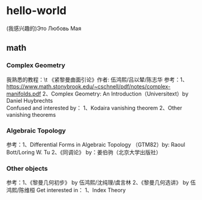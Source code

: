 # hello-world
(我感兴趣的)Это Любовь Мая
## math
### Complex Geometry
我熟悉的教程：\t
《紧黎曼曲面引论》作者: 伍鸿熙/吕以辇/陈志华
参考：1、https://www.math.stonybrook.edu/~cschnell/pdf/notes/complex-manifolds.pdf
     2、Complex Geometry: An Introduction（Universitext）by Daniel Huybrechts  
Confused and interested by：
    1、Kodaira vanishing theorem
    2、Other vanishing theorems
### Algebraic Topology
参考：1、Differential Forms in Algebraic Topology （GTM82）by: Raoul Bott/Loring W. Tu 
     2、《同调论》 by：姜伯驹（北京大学出版社）
### Other objects
参考：1、《黎曼几何初步》 by 伍鸿熙/沈纯理/虞言林
     2、《黎曼几何选讲》 by 伍鸿熙/陈维桓
Get interested in：
     1、Index Theory


